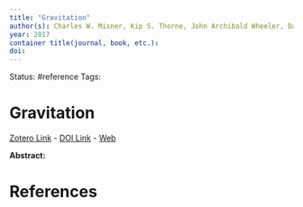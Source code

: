 ```yaml
---
title: "Gravitation"
author(s): Charles W. Misner, Kip S. Thorne, John Archibald Wheeler, David Kaiser
year: 2017
container title(journal, book, etc.): 
doi: 
---
```

Status: #reference
Tags:
# Gravitation
[Zotero Link](zotero://select/items/@Misner.etal2017_Gravitation) - [DOI Link](https://doi.org/) - [Web]()

**Abstract:** 

# References
